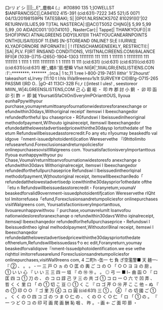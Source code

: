 口rリ z‘ シ ||||;,,E",,塵蜘4 (.』 #(10890 135 1;]OWELLST $IANFRANCISC[|,CA94102 415-391 (cid:631)-7222 345 521;i5 0071 04/13/20198159PN TATESBAKI; S| |0P01.NLRSNCKS70Z 810291(I()'|02 RE1URNV(ILIJE5,99 T[ITAL NASTERCA|:旧AC()T5052 CHjNG|§ 5,99 5,99 5,99 ,00 AIDA[IC001:'(I()(14101() , NasterCar(:| Tappe[| THANKYOUF()|:II SHOF)PINCI ATNALGREENS DIDY[ILKI1[III THATYOUCANEARNPOINTS ONTH[ILISAI1[ISOF 11.EMS [N-STOREAND 0NLINE? SI;E I:IURW庄KLYADFORNORE INFORNATII:| | ! ITENSCHAMGENEEKLY, RESTRICTI(:| |SA|.PLV. F[IRT RNSAND CONDITIONS, VISITNALCIREENS.COM/8ALANCE RFII|# (1039-()715-l265()-1904-1303 11111111 111 1111 1 111111 1 111111111 111 1111111 1 1111 1 1111 11111111 1 1 11111 11 111 (cid:631) (cid:631) (cid:631)(cid:631)(cid:631)(cid:631) 柵';,蝿8:'扇:壁瞬 V1sit NII|#|',1IIIALGRI;ENSLISTIENS.CON *:1':*:********: ******* ,:)rca.| 1 tc,11 1:ree l-800-219-7451 llithir' 1i'2hourst' takeashort sLIrvey (11:10 t l:hls IIVal9reensv1s1t SURVEY# CI()IB!g-O715-265 PASSMI I]RD O.. |gO-41 113CI-32B Fc,r (:[intest l ules! , seestoreor MIIIN,,W|4LGREENSLISTENS,COM 己 心 叡 昭 ・ 叩 咋 郡 討 小 銅 ・ 卯 叩 函 卯 引 酢 〃 即 誠 YbursatiSfaCtiOniSverylmPOrianttOUS, IIyoua eunhaPpywithyour purchase,youmayretumittoanyofournatlonwidestoresforanexchange or efundwithin30days,Withoriginal receipt‘ itemswi l lbeexchangedor refundedfortheful lpu chaseprice・RGfundswi l lbeissuedinIheoriginaI methodofpayment,Wi1houto iginaireceipt, itemswil lbeexchangedor efundedatthelowestadvertisedpricewithinthe30daysp Iortothedate of 1he etum RefundswilIbeissuedasstorecredit.Fo any etu n1youmay beaskedfo val idgove『nment-issuedphotoidenti(icatlon Wereservethe 『i9httoIimito refusearefund.ForexcIusionsandreturnpoliciesfor onlinepurchasesovisitWalgreens com. Yoursatisfactionisverylmportanttous Ifyoua eunhappywithyour pu Chase,VoumaVreturnlttoanvofournationwidestoresfo anexchange o efundwithin30davs Withoriqinalrecejpt, itemswi l lbeexchangedor refundedforthefuIlpurchaseprice Refundswi l lbeissuedintheorlqinaI methodofpayment,Wjthoutoriginal receipt, itemswlllbeexchan9edo「 refundedatthelowestadvertisedp icewithinthe30daysprior1othedate ofthe『etu n Refundswillbeissuedasstorecredit・Foranyretum,voumaV beaskedforvaIid9overnment-issuedphotoidentifjcation Wereservethe rIQht tol lmitorrefusea「efund,Forexclusionsandretumpoliciesfor onIinepurchases visitWaIgreens com, YoursatisfactionisveryImportanttous, llvouareunhappvwithvou『 purchase,voumavrelumlt loanvofou natlonwidesloresforanexchanqe o refundwithin30davs‘Witho iqinalreceipt, itemswjl lbeexchanqedor refundedforIhefuIIpurchaseprice・Refundswi l lbeissuedintheo igInal meIhodoIpayment,Withoutori9inal receipt, itemswi l lbeexchanqedor refundedatthelowestadvertisedpricewithinthe30dayspriortothedate oftherelum,RefundswilIbeissuedass↑o ec edit,Foranyreturn,youmay beaskedforvalidqove『nment-Issuedphotoidentification.we ese vethe riqhttol imitorrefusearelund ForexcIusionsandretumpoIiciesfor onlinepurchases,visitWaI9reens com, 4 二町h ‐缶一 七 負 ざ空濫警■ 天 麺一‐ 『 ② 、 。 。 ‐ 一 三 戸 ○ ヵ の ○ 匡 の 輿 ご コ の ○ 「 ○ ○ ヨ ヨ の 厨 。 ① い い 心 『 い い 三 三 四 一 垣 『 の ⑩ ⑩ 。 。 ◎ 弓 一 ■ l− 曲 函 ○ 『 ロ 匡 四 コ ① 刀 の 、 の コ ロ 諄 己 ヲ 三 の 共 ゴ ① コ ロ 一 ○ 六 で 凹 弄 、 哲 く く 里 口 「 の ① 切 こ 豆 ◎ ① く こ 『 ロ ゴ 芹 ○ ⑩ 芹 こ こ 他 − ぬ 『 の ① 印 ○ ○ 『 ゴ 里 万 ④ ユ ロ 圓 (cid:631) 三 ① 。 ④ 『 の 切 國 ご ① 。 く く の ○ 四 コ ゴ の つ ま ○ 仁 の 、 く の ○ く ○ 仁 「 ロ 「 ① の 。 『 一 つ ど ○ コ の 印 可 画 爬 画 酬 恥 咽 、 昨 。 ‐ 画 ← ご 面 叩 蔀 ・